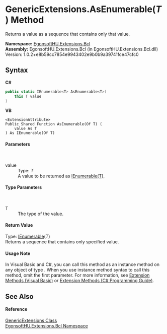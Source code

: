 # GenericExtensions.AsEnumerable(*T*) Method 
 

Returns a value as a sequence that contains only that value.

**Namespace:**&nbsp;<a href="N_EgonsoftHU_Extensions_Bcl.md">EgonsoftHU.Extensions.Bcl</a><br />**Assembly:**&nbsp;EgonsoftHU.Extensions.Bcl (in EgonsoftHU.Extensions.Bcl.dll) Version: 1.0.2+e8b59cc7854e9943402e9b0b9a39741fce47cfc0

## Syntax

**C#**<br />
``` C#
public static IEnumerable<T> AsEnumerable<T>(
	this T value
)

```

**VB**<br />
``` VB
<ExtensionAttribute>
Public Shared Function AsEnumerable(Of T) ( 
	value As T
) As IEnumerable(Of T)
```


#### Parameters
&nbsp;<dl><dt>value</dt><dd>Type: *T*<br />A value to be returned as <a href="https://docs.microsoft.com/dotnet/api/system.collections.generic.ienumerable-1" target="_blank" rel="noopener noreferrer">IEnumerable(T)</a>.</dd></dl>

#### Type Parameters
&nbsp;<dl><dt>T</dt><dd>The type of the value.</dd></dl>

#### Return Value
Type: <a href="https://docs.microsoft.com/dotnet/api/system.collections.generic.ienumerable-1" target="_blank" rel="noopener noreferrer">IEnumerable</a>(*T*)<br />Returns a sequence that contains only specified value.

#### Usage Note
In Visual Basic and C#, you can call this method as an instance method on any object of type . When you use instance method syntax to call this method, omit the first parameter. For more information, see <a href="https://docs.microsoft.com/dotnet/visual-basic/programming-guide/language-features/procedures/extension-methods" target="_blank" rel="noopener noreferrer">Extension Methods (Visual Basic)</a> or <a href="https://docs.microsoft.com/dotnet/csharp/programming-guide/classes-and-structs/extension-methods" target="_blank" rel="noopener noreferrer">Extension Methods (C# Programming Guide)</a>.

## See Also


#### Reference
<a href="T_EgonsoftHU_Extensions_Bcl_GenericExtensions.md">GenericExtensions Class</a><br /><a href="N_EgonsoftHU_Extensions_Bcl.md">EgonsoftHU.Extensions.Bcl Namespace</a><br />